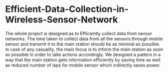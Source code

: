 # Efficient-Data-Collection-in-Wireless-Sensor-Network

The whole project is designed as to Efficiently collect data from sensor networks. The time taken to collect data from all the sensors through mobile sensor and transmit it to the main station should be as minimal as possible. In case of any casuality, the main focus is to inform the main station as soon as possible in order to take actions accordingly. We designed a pattern in a way that the main station gets information efficiently by saving time as well as reduced number of laps for mobile sensor which indirectly saves power.
